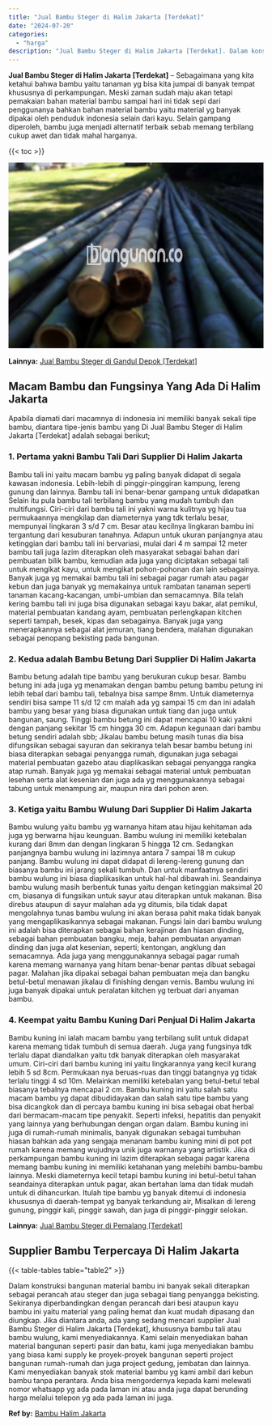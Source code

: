 ```yaml
---
title: "Jual Bambu Steger di Halim Jakarta [Terdekat]"
date: "2024-07-20"
categories: 
  - "harga"
description: "Jual Bambu Steger di Halim Jakarta [Terdekat]. Dalam konstruksi bangunan material bambu ini banyak sekali diterapkan sebagai perancah atau steger dan juga se..."
---
```


**Jual Bambu Steger di Halim Jakarta \[Terdekat\]** – Sebagaimana yang kita ketahui bahwa bambu yaitu tanaman yg bisa kita jumpai di banyak tempat khususnya di perkampungan. Meski zaman sudah maju akan tetapi pemakaian bahan material bambu sampai hari ini tidak sepi dari penggunanya bahkan bahan material bambu yaitu material yg banyak dipakai oleh penduduk indonesia selain dari kayu. Selain gampang diperoleh, bambu juga menjadi alternatif terbaik sebab memang terbilang cukup awet dan tidak mahal harganya.

{{< toc >}}

![Jual Bambu Steger di Halim Jakarta [Terdekat]](/images/jual-bambu-tali-10.png)

**Lainnya:** [Jual Bambu Steger di Gandul Depok \[Terdekat\]](https://bambu.bangunan.co/jual-bambu-steger-di-gandul-depok-terdekat/)

## Macam Bambu dan Fungsinya Yang Ada Di Halim Jakarta

Apabila diamati dari macamnya di indonesia ini memiliki banyak sekali tipe bambu, diantara tipe-jenis bambu yang Di Jual Bambu Steger di Halim Jakarta \[Terdekat\] adalah sebagai berikut;

### 1\. Pertama yakni Bambu Tali Dari Supplier Di Halim Jakarta

Bambu tali ini yaitu macam bambu yg paling banyak didapat di segala kawasan indonesia. Lebih-lebih di pinggir-pinggiran kampung, lereng gunung dan lainnya. Bambu tali ini benar-benar gampang untuk didapatkan Selain itu pula bambu tali terbilang bambu yang mudah tumbuh dan multifungsi. Ciri-ciri dari bambu tali ini yakni warna kulitnya yg hijau tua permukaannya mengkilap dan diameternya yang tdk terlalu besar, mempunyai lingkaran 3 s/d 7 cm. Besar atau kecilnya lingkaran bambu ini tergantung dari kesuburan tanahnya. Adapun untuk ukuran panjangnya atau ketinggian dari bambu tali ini bervariasi, mulai dari 4 m sampai 12 meter bambu tali juga lazim diterapkan oleh masyarakat sebagai bahan dari pembuatan bilik bambu, kemudian ada juga yang diciptakan sebagai tali untuk mengikat kayu, untuk mengikat pohon-pohonan dan lain sebagainya. Banyak juga yg memakai bambu tali ini sebagai pagar rumah atau pagar kebun dan juga banyak yg memakainya untuk rambatan tanaman seperti tanaman kacang-kacangan, umbi-umbian dan semacamnya. Bila telah kering bambu tali ini juga bisa digunakan sebagai kayu bakar, alat pemikul, material pembuatan kandang ayam, pembuatan perlengkapan kitchen seperti tampah, besek, kipas dan sebagainya. Banyak juga yang menerapkannya sebagai alat jemuran, tiang bendera, malahan digunakan sebagai penopang bekisting pada bangunan.

### 2\. Kedua adalah Bambu Betung Dari Supplier Di Halim Jakarta

Bambu betung adalah tipe bambu yang berukuran cukup besar. Bambu betung ini ada juga yg menamakan dengan bambu petung bambu petung ini lebih tebal dari bambu tali, tebalnya bisa sampe 8mm. Untuk diameternya sendiri bisa sampe 11 s/d 12 cm malah ada yg sampai 15 cm dan ini adalah bambu yang besar yang biasa digunakan untuk tiang dan juga untuk bangunan, saung. Tinggi bambu betung ini dapat mencapai 10 kaki yakni dengan panjang sekitar 15 cm hingga 30 cm. Adapun kegunaan dari bambu betung sendiri adalah sbb; Jikalau bambu betung masih tunas dia bisa difungsikan sebagai sayuran dan sekiranya telah besar bambu betung ini biasa diterapkan sebagai penyangga rumah, digunakan juga sebagai material pembuatan gazebo atau diaplikasikan sebagai penyangga rangka atap rumah. Banyak juga yg memakai sebagai material untuk pembuatan lesehan serta alat kesenian dan juga ada yg menggunakannya sebagai tabung untuk menampung air, maupun nira dari pohon aren.

### 3\. Ketiga yaitu Bambu Wulung Dari Supplier Di Halim Jakarta

Bambu wulung yaitu bambu yg warnanya hitam atau hijau kehitaman ada juga yg berwarna hijau keunguan. Bambu wulung ini memiliki ketebalan kurang dari 8mm dan dengan lingkaran 5 hingga 12 cm. Sedangkan panjangnya bambu wulung ini lazimnya antara 7 sampai 18 m cukup panjang. Bambu wulung ini dapat didapat di lereng-lereng gunung dan biasanya bambu ini jarang sekali tumbuh. Dan untuk manfaatnya sendiri bambu wulung ini biasa diaplikasikan untuk hal-hal dibawah ini. Seandainya bambu wulung masih berbentuk tunas yaitu dengan ketinggian maksimal 20 cm, biasanya di fungsikan untuk sayur atau diterapkan untuk makanan. Bisa direbus ataupun di sayur malahan ada yg ditumis, bila tidak dapat mengolahnya tunas bambu wulung ini akan berasa pahit maka tidak banyak yang mengaplikasikannya sebagai makanan. Fungsi lain dari bambu wulung ini adalah bisa diterapkan sebagai bahan kerajinan dan hiasan dinding, sebagai bahan pembuatan bangku, meja, bahan pembuatan anyaman dinding dan juga alat kesenian, seperti; kentongan, angklung dan semacamnya. Ada juga yang menggunakannya sebagai pagar rumah karena memang warnanya yang hitam benar-benar pantas dibuat sebagai pagar. Malahan jika dipakai sebagai bahan pembuatan meja dan bangku betul-betul menawan jikalau di finishing dengan vernis. Bambu wulung ini juga banyak dipakai untuk peralatan kitchen yg terbuat dari anyaman bambu.

### 4\. Keempat yaitu Bambu Kuning Dari Penjual Di Halim Jakarta

Bambu kuning ini ialah macam bambu yang terbilang sulit untuk didapat karena memang tidak tumbuh di semua daerah. Juga yang fungsinya tdk terlalu dapat diandalkan yaitu tdk banyak diterapkan oleh masyarakat umum. Ciri-ciri dari bambu kuning ini yaitu lingkarannya yang kecil kurang lebih 5 sd 8cm. Permukaan nya beruas-ruas dan tinggi batangnya yg tidak terlalu tinggi 4 sd 10m. Melainkan memiliki ketebalan yang betul-betul tebal biasanya tebalnya mencapai 2 cm. Bambu kuning ini yaitu salah satu macam bambu yg dapat dibudidayakan dan salah satu tipe bambu yang bisa dicangkok dan di percaya bambu kuning ini bisa sebagai obat herbal dari bermacam-macam tipe penyakit. Seperti infeksi, hepatitis dan penyakit yang lainnya yang berhubungan dengan organ dalam. Bambu kuning ini juga di rumah-rumah minimalis, banyak digunakan sebagai tumbuhan hiasan bahkan ada yang sengaja menanam bambu kuning mini di pot pot rumah karena memang wujudnya unik juga warnanya yang artistik. Jika di perkampungan bambu kuning ini lazim diterapkan sebagai pagar karena memang bambu kuning ini memiliki ketahanan yang melebihi bambu-bambu lainnya. Meski diameternya kecil tetapi bambu kuning ini betul-betul tahan seandainya diterapkan untuk pagar, akan bertahan lama dan tidak mudah untuk di dihancurkan. Itulah tipe bambu yg banyak ditemui di indonesia khususnya di daerah-tempat yg banyak terkandung air, Misalkan di lereng gunung, pinggir kali, pinggir sawah, dan juga di pinggir-pinggir selokan.

**Lainnya:** [Jual Bambu Steger di Pemalang \[Terdekat\]](https://bambu.bangunan.co/jual-bambu-steger-di-pemalang-terdekat/)

## Supplier Bambu Terpercaya Di Halim Jakarta

{{< table-tables table="table2" >}}

Dalam konstruksi bangunan material bambu ini banyak sekali diterapkan sebagai perancah atau steger dan juga sebagai tiang penyangga bekisting. Sekiranya diperbandingkan dengan perancah dari besi ataupun kayu bambu ini yaitu material yang paling hemat dan kuat mudah dipasang dan diungkap. Jika diantara anda, ada yang sedang mencari supplier Jual Bambu Steger di Halim Jakarta \[Terdekat\], khususnya bambu tali atau bambu wulung, kami menyediakannya. Kami selain menyediakan bahan material bangunan seperti pasir dan batu, kami juga menyediakan bambu yang biasa kami supply ke proyek-proyek bangunan seperti project bangunan rumah-rumah dan juga project gedung, jembatan dan lainnya. Kami menyediakan banyak stok material bambu yg kami ambil dari kebun bambu tanpa perantara. Anda bisa mengordernya kepada kami melewati nomor whatsapp yg ada pada laman ini atau anda juga dapat berunding harga melalui telepon yg ada pada laman ini juga.

**Ref by:** [Bambu Halim Jakarta](https://id.wikipedia.org/wiki/Bambu)
